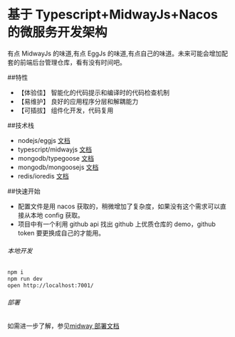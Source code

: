 # 基于 Typescript+MidwayJs+Nacos 的微服务开发架构

有点 MidwayJs 的味道,有点 EggJs 的味道,有点自己的味道。未来可能会增加配套的前端后台管理仓库，看有没有时间吧。

##特性

- 【体验佳】 智能化的代码提示和编译时的代码检查机制
- 【易维护】 良好的应用程序分层和解耦能力
- 【可插拔】 组件化开发，代码复用

##技术栈

- nodejs/eggjs [文档](https://eggjs.org/zh-cn/intro/index.html 'eggjs')
- typescript/midwayjs [文档](https://www.yuque.com/midwayjs/midway_v2 'midwayjs')
- mongodb/typegoose [文档](https://typegoose.github.io/typegoose/ 'typegoose')
- mongodb/mongoosejs [文档](https://mongoosejs.com/docs/guide.html 'mongoosejs')
- redis/ioredis [文档](https://github.com/luin/ioredis 'ioredis')

##快速开始

- 配置文件是用 nacos 获取的，稍微增加了复杂度，如果没有这个需求可以直接从本地 config 获取。
- 项目中有一个利用 github api 找出 github 上优质仓库的 demo，github token 要更换成自己的才能用。

###### 本地开发

```bash
npm i
npm run dev
open http://localhost:7001/
```

###### 部署

如需进一步了解，参见[midway 部署文档](https://www.yuque.com/midwayjs/midway_v2/deployment 'midway部署文档')

